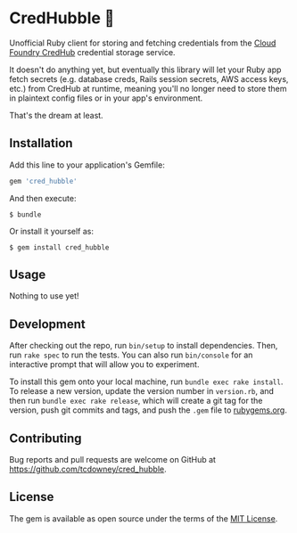 # CredHubble :telescope:

Unofficial Ruby client for storing and fetching credentials from the [Cloud Foundry CredHub](https://github.com/cloudfoundry-incubator/credhub) credential storage service.

It doesn't do anything yet, but eventually this library will let your Ruby app fetch secrets (e.g. database creds, Rails session secrets, AWS access keys, etc.) from CredHub at runtime, meaning you'll no longer need to store them in plaintext config files or in your app's environment.

That's the dream at least.

## Installation

Add this line to your application's Gemfile:

```ruby
gem 'cred_hubble'
```

And then execute:

    $ bundle

Or install it yourself as:

    $ gem install cred_hubble

## Usage

Nothing to use yet!

## Development

After checking out the repo, run `bin/setup` to install dependencies. Then, run `rake spec` to run the tests. You can also run `bin/console` for an interactive prompt that will allow you to experiment.

To install this gem onto your local machine, run `bundle exec rake install`. To release a new version, update the version number in `version.rb`, and then run `bundle exec rake release`, which will create a git tag for the version, push git commits and tags, and push the `.gem` file to [rubygems.org](https://rubygems.org).

## Contributing

Bug reports and pull requests are welcome on GitHub at https://github.com/tcdowney/cred_hubble.

## License

The gem is available as open source under the terms of the [MIT License](http://opensource.org/licenses/MIT).
